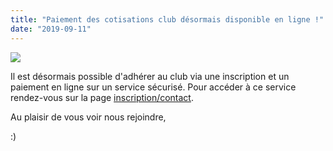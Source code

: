 ```yaml
---
title: "Paiement des cotisations club désormais disponible en ligne !"
date: "2019-09-11"
---
```


![](https://echecs-veigy.fr/wp-content/uploads/2019/09/internet-1024x1024.png)

Il est désormais possible d'adhérer au club via une inscription et un paiement en ligne sur un service sécurisé. Pour accéder à ce service rendez-vous sur la page [inscription/contact](https://echecs-veigy.fr/inscriptioncontact/).

Au plaisir de vous voir nous rejoindre,

:)
